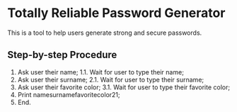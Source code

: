 # Totally Reliable Password Generator

This is a tool to help users generate strong and secure passwords.

## Step-by-step Procedure

1. Ask user their name;
    1.1. Wait for user to type their name;
2. Ask user their surname;
    2.1. Wait for user to type their surname;
3. Ask user their favorite color;
    3.1. Wait for user to type their favorite color;
4. Print namesurnamefavoritecolor21;
5. End.